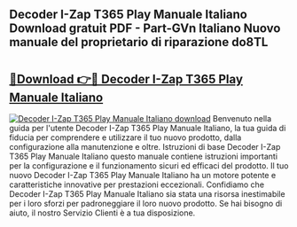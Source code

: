 ## Decoder I-Zap T365 Play Manuale Italiano Download gratuit PDF - Part-GVn Italiano Nuovo manuale del proprietario di riparazione do8TL

# <h2><a href="http://dfa0mo.blite.top/?on=Decoder+I-Zap+T365+Play+Manuale+Italiano">🔗Download 👉🔴 Decoder I-Zap T365 Play Manuale Italiano</a></h2>

[![Decoder I-Zap T365 Play Manuale Italiano download](https://i.imgur.com/lujVjoI.png)](http://dfa0mo.blite.top/?on=Decoder+I-Zap+T365+Play+Manuale+Italiano)
Benvenuto nella guida per l'utente Decoder I-Zap T365 Play Manuale Italiano, la tua guida di fiducia per comprendere e utilizzare il tuo nuovo prodotto, dalla configurazione alla manutenzione e oltre. Istruzioni di base Decoder I-Zap T365 Play Manuale Italiano questo manuale contiene istruzioni importanti per la configurazione e il funzionamento sicuri ed efficaci del prodotto. Il tuo nuovo Decoder I-Zap T365 Play Manuale Italiano ha un motore potente e caratteristiche innovative per prestazioni eccezionali. Confidiamo che Decoder I-Zap T365 Play Manuale Italiano sia stata una risorsa inestimabile per i loro sforzi per padroneggiare il loro nuovo prodotto. Se hai bisogno di aiuto, il nostro Servizio Clienti è a tua disposizione.
